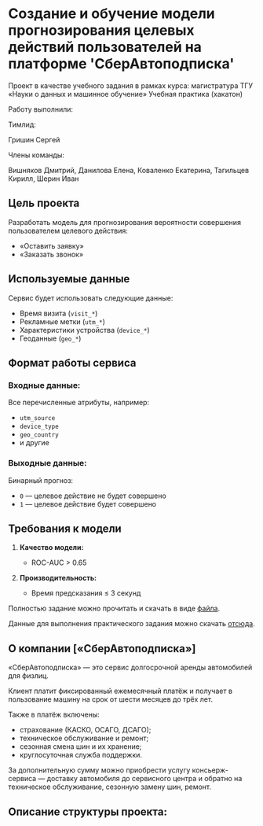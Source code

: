 # Создание и обучение модели прогнозирования целевых действий пользователей на платформе 'СберАвтоподписка'
Проект в качестве учебного задания в рамках курса: магистратура ТГУ «Науки о данных и машинное обучение»
Учебная практика (хакатон)

Работу выполнили: 

Тимлид:	

  Гришин Сергей
  
Члены команды:

  Вишняков Дмитрий, 
	Данилова Елена, 
	Коваленко Екатерина, 
	Тагильцев Кирилл, 
	Шерин Иван
 
## Цель проекта

Разработать модель для прогнозирования вероятности совершения пользователем целевого действия:
- «Оставить заявку»
- «Заказать звонок»

## Используемые данные

Сервис будет использовать следующие данные:
- Время визита (`visit_*`)
- Рекламные метки (`utm_*`)
- Характеристики устройства (`device_*`)
- Геоданные (`geo_*`)

## Формат работы сервиса

### Входные данные:
Все перечисленные атрибуты, например:
- `utm_source`
- `device_type`
- `geo_country`
- и другие

### Выходные данные:
Бинарный прогноз:
- `0` — целевое действие не будет совершено
- `1` — целевое действие будет совершено

## Требования к модели

1. **Качество модели:**
   - ROC-AUC > 0.65

2. **Производительность:**
   - Время предсказания ≤ 3 секунд

Полностью задание можно прочитать и скачать в виде [файла](https://lms-cdn.skillfactory.ru/assets/courseware/v1/d71c2fe9706361f6010e7d05243fb4a2/asset-v1:skillfactory+TGUDS-2sem+2025+type@asset+block/%D0%A3%D1%87%D0%B5%D0%B1%D0%BD%D0%B0%D1%8F_%D0%B7%D0%B0%D0%B4%D0%B0%D1%87%D0%B0_%D0%B0%D0%BD%D0%B0%D0%BB%D0%B8%D0%B7_%D1%81%D0%B0%D0%B9%D1%82%D0%B0.docx).

Данные для выполнения практического задания можно скачать [отсюда](https://cloud.mail.ru/public/PXoc/hDmWMRLe6).

## О компании [«СберАвтоподписка»]

«СберАвтоподписка» — это сервис долгосрочной аренды автомобилей для физлиц.

Клиент платит фиксированный ежемесячный платёж и получает в пользование машину на срок от шести месяцев до трёх лет. 

Также в платёж включены:
* страхование (КАСКО, ОСАГО, ДСАГО);
* техническое обслуживание и ремонт;
* сезонная смена шин и их хранение;
* круглосуточная служба поддержки.

За дополнительную сумму можно приобрести услугу консьерж-сервиса — доставку автомобиля до сервисного центра и обратно на техническое обслуживание, сезонную замену шин, ремонт.

## Описание структуры проекта:

